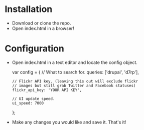 # Installation

* Download or clone the repo.
* Open index.html in a browser!

# Configuration

* Open index.html in a text editor and locate the config object.

    var config = {
      // What to search for.
      queries: ['drupal', 'd7rp'],
      
      // Flickr API key. (leaving this out will exclude flickr 
      // images but still grab Twitter and Facebook statuses)
      flickr_api_key: 'YOUR API KEY',
      
      // UI update speed.
      ui_speed: 7000
    };

* Make any changes you would like and save it.  That's it!
